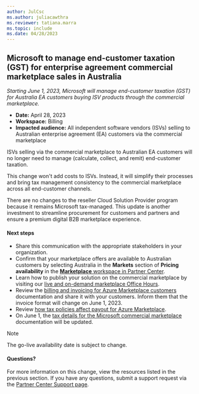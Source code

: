```yaml
---
author: JulCsc
ms.author: juliacawthra
ms.reviewer: tatiana.marra
ms.topic: include
ms.date: 04/28/2023
---
```

## Microsoft to manage end-customer taxation (GST) for enterprise agreement commercial marketplace sales in Australia

*Starting June 1, 2023, Microsoft will manage end-customer taxation (GST) for Australia EA customers buying ISV products through the commercial marketplace.*

- **Date:** April 28, 2023
- **Workspace:** Billing
- **Impacted audience:** All independent software vendors (ISVs) selling to Australian enterprise agreement (EA) customers via the commercial marketplace

ISVs selling via the commercial marketplace to Australian EA customers will no longer need to manage (calculate, collect, and remit) end-customer taxation.

This change won't add costs to ISVs. Instead, it will simplify their processes and bring tax management consistency to the commercial marketplace across all end-customer channels.

There are no changes to the reseller Cloud Solution Provider program because it remains Microsoft tax-managed. This update is another investment to streamline procurement for customers and partners and ensure a premium digital B2B marketplace experience.

#### Next steps

- Share this communication with the appropriate stakeholders in your organization.
- Confirm that your marketplace offers are available to Australian customers by selecting Australia in the **Markets** section of **Pricing availability** in the [**Marketplace** workspace in Partner Center](https://partner.microsoft.com/dashboard/commercial-marketplace/offers).
- Learn how to publish your solution on the commercial marketplace by visiting our [live and on-demand marketplace Office Hours](https://microsoftcloudpartner.eventbuilder.com/MarketplaceOverviewandQAforPartners).
- Review the [billing and invoicing for Azure Marketplace customers](/marketplace/billing-invoicing) documentation and share it with your customers. Inform them that the invoice format will change on June 1, 2023.
- Review [how tax policies affect payout for Azure Marketplace](../../../tax-policies-affect-payout.md).
- On June 1, the [tax details for the Microsoft commercial marketplace](../../../tax-details-marketplace.md) documentation will be updated.

> [!NOTE]
> The go-live availability date is subject to change.

#### Questions?

For more information on this change, view the resources listed in the previous section. If you have any questions, submit a support request via the [Partner Center Support page](https://partner.microsoft.com/support/?stage=1).
